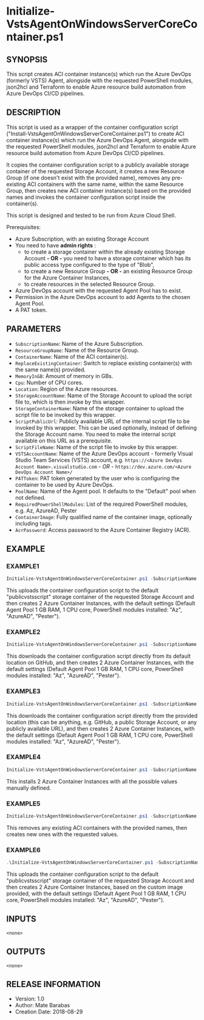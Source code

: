 # Initialize-VstsAgentOnWindowsServerCoreContainer.ps1

## SYNOPSIS

This script creates ACI container instance(s) which run the Azure DevOps (formerly VSTS) Agent, alongside with the requested PowerShell modules, json2hcl and Terraform to enable Azure resource build automation from Azure DevOps CI/CD pipelines.

## DESCRIPTION

This script is used as a wrapper of the container configuration script ("Install-VstsAgentOnWindowsServerCoreContainer.ps1") to create ACI container instance(s) which run the Azure DevOps Agent, alongside with the requested PowerShell modules, json2hcl and Terraform to enable Azure resource build automation from Azure DevOps CI/CD pipelines.

It copies the container configuration script to a publicly available storage container of the requested Storage Account, it creates a new Resource Group (if one doesn't exist with the provided name), removes any pre-existing ACI containers with the same name, within the same Resource Group, then creates new ACI container instance(s) based on the provided names and invokes the container configuration script inside the container(s).

This script is designed and tested to be run from Azure Cloud Shell.

Prerequisites:

- Azure Subscription, with an existing Storage Account
- You need to have **admin rights** :
  - to create a storage container within the already existing Storage Account **- OR -**  you need to have
  a storage container which has its public access type configured to the type of "Blob",
  - to create a new Resource Group **- OR -**  an existing Resource Group for the Azure Container Instances,
  - to create resources in the selected Resource Group.
- Azure DevOps account with the requested Agent Pool has to exist.
- Permission in the Azure DevOps account to add Agents to the chosen Agent Pool.
- A PAT token.

## PARAMETERS

- `SubscriptionName`: Name of the Azure Subscription.
- `ResourceGroupName`: Name of the Resource Group.
- `ContainerName`: Name of the ACI container(s).
- `ReplaceExistingContainer`: Switch to replace existing container(s) with the same name(s) provided.
- `MemoryInGB`: Amount of memory in GBs.
- `Cpu`: Number of CPU cores.
- `Location`: Region of the Azure resources.
- `StorageAccountName`: Name of the Storage Account to upload the script file to, which is then invoke by this wrapper.
- `StorageContainerName`: Name of the storage container to upload the script file to be invoked by this wrapper.
- `ScriptPublicUrl`: Publicly available URL of the internal script file to be invoked by this wrapper. This can be used optionally, instead of defining the Storage Account name. You need to make the internal script available on this URL as a prerequisite.
- `ScriptFileName`: Name of the script file to invoke by this wrapper.
- `VSTSAccountName`: Name of the Azure DevOps account - formerly Visual Studio Team Services (VSTS) account, e.g. `https://<Azure DevOps Account Name>.visualstudio.com` *- OR -* `https://dev.azure.com/<Azure DevOps Account Name>/`
- `PATToken`: PAT token generated by the user who is configuring the container to be used by Azure DevOps.
- `PoolName`: Name of the Agent pool. It defaults to the "Default" pool when not defined.
- `RequiredPowerShellModules`: List of the required PowerShell modules, e.g. Az, AzureAD, Pester
- `ContainerImage`: Fully qualified name of the container image, optionally including tags.
- `AcrPassword`: Access password to the Azure Container Registry (ACR).

## EXAMPLE

### EXAMPLE1

```powershell
Initialize-VstsAgentOnWindowsServerCoreContainer.ps1 -SubscriptionName "<subscription name>" -ResourceGroupName "<resource group name>" -ContainerName "<container 1 name>", "<container 2 name>" -Location "<azure region>" -StorageAccountName "<storage account name>" -VSTSAccountName "<azure devops account name>" -PATToken "<PAT token>"
```

This uploads the container configuration script to the default "publicvstsscript" storage container of the requested Storage Account and then creates 2 Azure Container Instances, with the default settings (Default Agent Pool 1 GB RAM, 1 CPU core, PowerShell modules installed: "Az", "AzureAD", "Pester").

### EXAMPLE2

```powershell
Initialize-VstsAgentOnWindowsServerCoreContainer.ps1 -SubscriptionName "<subscription name>" -ResourceGroupName "<resource group name>" -ContainerName "<container 1 name>", "<container 2 name>" -Location "<azure region>" -VSTSAccountName "<azure devops account name>" -PATToken "<PAT token>"
```

This downloads the container configuration script directly from its default location on GitHub, and then creates 2 Azure Container Instances, with the default settings (Default Agent Pool 1 GB RAM, 1 CPU core, PowerShell modules installed: "Az", "AzureAD", "Pester").

### EXAMPLE3

```powershell
Initialize-VstsAgentOnWindowsServerCoreContainer.ps1 -SubscriptionName "<subscription name>" -ResourceGroupName "<resource group name>" -ContainerName "<container 1 name>", "<container 2 name>" -Location "<azure region>" -VSTSAccountName "<azure devops account name>" -PATToken "<PAT token>" -ScriptPublicUrl "<public URL of the internal config script>"
```

This downloads the container configuration script directly from the provided location (this can be anything, e.g. GitHub, a public Storage Account, or any publicly available URL), and then creates 2 Azure Container Instances, with the default settings (Default Agent Pool 1 GB RAM, 1 CPU core, PowerShell modules installed: "Az", "AzureAD", "Pester").

### EXAMPLE4

```powershell
Initialize-VstsAgentOnWindowsServerCoreContainer.ps1 -SubscriptionName "<subscription name>" -ResourceGroupName "<resource group name>" -ContainerName "<container 1 name>", "<container 2 name>" -Location "<azure region>" -StorageAccountName "<storage account name>" -StorageContainerName "publicvstsscript" -MemoryInGB 1 -Cpu 1 -ScriptFileName "Install-VstsAgentOnWindowsServerCoreContainer.ps1" -VSTSAccountName "<Azure DevOps Account name>" -PATToken "<PAT token>" -PoolName "<Azure DevOps Agent Pool name>" -RequiredPowerShellModules "Az", "AzureAD", "Pester"
```

This installs 2 Azure Container Instances with all the possible values manually defined.

### EXAMPLE5

```powershell
Initialize-VstsAgentOnWindowsServerCoreContainer.ps1 -SubscriptionName "<subscription name>" -ResourceGroupName "<resource group name>" -ContainerName "<container 1 name>", "<container 2 name>" -Location "<azure region 2>" -StorageAccountName "<storage account name>" -VSTSAccountName "<azure devops account name>" -PATToken "<PAT token>" -PoolName "<agent pool name>" -ReplaceExistingContainer
```

This removes any existing ACI containers with the provided names, then creates new ones with the requested values.

### EXAMPLE6

```powershell
.\Initialize-VstsAgentOnWindowsServerCoreContainer.ps1 -SubscriptionName "<subscription name>" -ResourceGroupName "<resource group name>" -ContainerName "<container 1 name>", "<container 2 name>" -Location "<azure region>" -StorageAccountName "<storage account name>" -VSTSAccountName "<azure devops account name>" -PATToken "<PAT token>" -ContainerImage <myacr.azurecr.io/myrepo/myimage:v1> -AcrPassword <ACR password>
```

This uploads the container configuration script to the default "publicvstsscript" storage container of the requested Storage Account and then creates 2 Azure Container Instances, based on the custom image provided, with the default settings (Default Agent Pool 1 GB RAM, 1 CPU core, PowerShell modules installed: "Az", "AzureAD", "Pester").

## INPUTS

    <none>

## OUTPUTS

    <none>

## RELEASE INFORMATION

- Version:        1.0
- Author:         Mate Barabas
- Creation Date:  2018-08-29